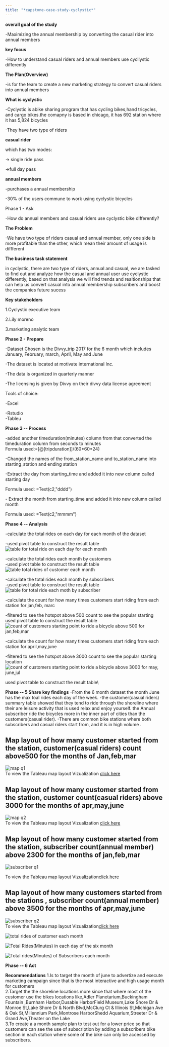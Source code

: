 ```yaml
---
title: "*capstone-case-study-cyclystic*"
---
```


**overall goal of the study**

-Maximizing the annual membership by converting the casual rider into
annual members

**key focus**

-How to understand casual riders and annual members use cycllystic
differently

**The Plan(Overview)**

-is for the team to create a new marketing strategy to convert casual
riders into annual members

**What is cyclystic**

-Cyclystic is abike sharing program that has cycling bikes,hand
tricycles, and cargo bikes.the comapny is based in chicago, it has 692
station where it has 5,824 bicycles

-They have two type of riders

**casual rider**

which has two modes:

-\> single ride pass

-\>full day pass

**annual members**

-purchases a annual membership

-30% of the users commune to work using cyclystic bicycles

Phase 1 - Ask

-How do annual members and casual riders use cyclystic bike differently?

**The Problem**

-We have two type of riders casual and annual member, only one side is
more profitable than the other, which mean their amount of usage is
diffferent

**The business task statement**

in cyclystic, there are two type of riders, annual and casual, we are
tasked to find out and analyze how the casual and annual user use
cyclystic differently, based on that analysis we will find trends and
realtionships that can help us convert casual into annual membership
subscribers and boost the companies future sucess

**Key stakeholders**

1.Cyclystic executive team

2.Lily moreno

3.marketing analytic team

**Phase 2 - Prepare**

-Dataset Chosen is the Divvy_trip 2017 for the 6 month which includes
January, February, march, April, May and June

-The dataset is located at motivate international Inc.

-The data is organized in quarterly manner

-The licensing is given by Divvy on their divvy data license agreement

Tools of choice:

-Excel

-Rstudio\
-Tableu

**Phase 3 -- Process**

-added another timeduration(minutes) column from that converted the
timeduration column from seconds to minutes\
Formula used:=\[@\[tripduration\]\]/(60\*60\*24)

-Changed the names of the from_station_name and to_station_name into
starting_station and ending station

-Extract the day from starting_time and added it into new column called
starting day

Formula used: =Text(c2,"dddd")

\- Extract the month from starting_time and added it into new column
called month

Formula used: =Text(c2,"mmmm")

**Phase 4 -- Analysis**

-calculate the total rides on each day for each month of the dataset

-used pivot table to construct the result table\
![table  for total ride on each day for each month](https://github.com/NEB73/capstone-case-study-cyclystic/assets/151795453/60b840d8-453f-406e-81b4-315b83a542a1)


-calculate the total rides each month by customers\
-used pivot table to construct the result table\
![table total rides of customer each month](https://github.com/NEB73/capstone-case-study-cyclystic/assets/151795453/7c79c16d-5b67-4df3-8a65-73c698944af9)


-calculate the total rides each month by subscribers\
-used pivot table to construct the result table\
![table for total ride each moth by subscriber](https://github.com/NEB73/capstone-case-study-cyclystic/assets/151795453/bfd77324-6e2d-4a67-859c-d5915ca74f44)


-calculate the count for how many times customers start riding from each
station for jan,feb, marc

-filtered to see the hotspot above 500 count to see the popular starting
used pivot table to construct the result table\
![count of customers starting point to ride a bicycle above 500 for jan,feb,mar](https://github.com/NEB73/capstone-case-study-cyclystic/assets/151795453/88355168-3ac3-431a-8567-148e65c87ce4)


-calculate the count for how many times customers start riding from each
station for april,may,june

-filtered to see the hotspot above 3000 count to see the popular
starting location
![count of customers starting point to ride a bicycle above 3000 for may, june,jul](https://github.com/NEB73/capstone-case-study-cyclystic/assets/151795453/f775f738-fa9a-45c0-8859-d689a51e7e2d)

used pivot table to construct the result table\


**Phase -- 5 Share**
**key findings**
-From the 6 month dataset the month June has the max toal rides each day of the week.
-the customer(casual riders) summary table showed that they tend to ride through the shoreline where their are leisure activity that is used  relax and enjoy yourself.
the Annual subscriber ride the bicycles more in the inner part of cities than the customers(casual rider).
-There are common bike stations where both subscribers and casual riders start from, and it is in high volume .

## Map layout of how many customer started from the station, customer(casual riders) count above500 for the months of Jan,feb,mar <br>

![map q1](https://github.com/NEB73/capstone-case-study-cyclystic/assets/151795453/b6fd2b15-9fda-4e2e-8048-8cd11925d4da) <br>
To view the Tableau map layout Vizualization <a href="https://public.tableau.com/app/profile/nebyou.daniel/viz/howmanycustomerstartedfromstartstateionabove500q1/Sheet1?publish=yes">click here</a>

## Map layout of how many customer started from the station, customer count(casual riders) above 3000 for the months of apr,may,june

![map q2](https://github.com/NEB73/capstone-case-study-cyclystic/assets/151795453/fd00c818-18da-4872-8a93-78c2989b5bcb) <br>
To view the Tableau map layout Vizualization <a href="https://public.tableau.com/app/profile/nebyou.daniel/viz/customeronstartlocationabove3000/Sheet1?publish=yes">click here</a>

## Map layout of how many customer started from the station, subscriber count(annual member) above 2300 for the months of jan,feb,mar

![subscriber q1](https://github.com/NEB73/capstone-case-study-cyclystic/assets/151795453/29c8520a-3340-43ea-a16c-fa84851d07c4)<br>

To view the Tableau map layout Vizualization<a href="https://public.tableau.com/app/profile/nebyou.daniel/viz/howmanysubscribersstartedfromthatstationabove2300countformonthofjanfebmar/Sheet1?publish=yes">click here</a>
## Map layout of how many customers started from the stations , subscriber count(annual member) above 3500 for the months of apr,may,june 

![subscriber q2](https://github.com/NEB73/capstone-case-study-cyclystic/assets/151795453/ca5944ed-a3c4-4b6e-9da4-885cb4b515d0) <br>
To view the Tableau map layout Vizualization<a href="https://public.tableau.com/app/profile/nebyou.daniel/viz/howmanycustomersstartfromthatstationcountabove3500formonthofaprilmayjune/Sheet1?publish=yes">click here</a>



![total rides of customer each month](https://github.com/NEB73/capstone-case-study-cyclystic/assets/151795453/85b3cdaf-508e-456e-9369-90860e68fdfb)

![Total Rides(Minutes) in each day of the six month](https://github.com/NEB73/capstone-case-study-cyclystic/assets/151795453/87275f38-ce7f-4f38-bfe7-cfca87c858d7)

![Total rides(Minutes) of Subscribers each month](https://github.com/NEB73/capstone-case-study-cyclystic/assets/151795453/c015a5d8-899d-4ef6-80da-39b6df12cc36)


**Phase -- 6 Act**

**Recommendations**
1.Is to target the month of june to advertize and execute marketing campaign since that is the most interactive and high usage month for customers <br>
2.Target the the shoreline locations more since that where most of the customer use the bikes locations like,Adler Planetarium,Buckingham Fountain
,Burnham Harbor,Dusable HarborField Museum,Lake Shore Dr & Monroe St,Lake Shore Dr & North Blvd,McClurg Ct & Illinois St,Michigan Ave & Oak St,Millennium Park,Montrose HarborShedd Aquarium,Streeter Dr & Grand Ave,Theater on the Lake <br>
3.To create a a month sample plan to test out for a lower price so that customers can see the use of subscription by adding a subscribers bike section in each station where some of the bike can only be accessed by subscribers.<br>


